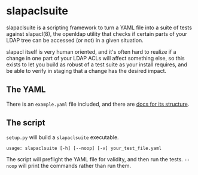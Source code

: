 # slapaclsuite
slapaclsuite is a scripting framework to turn a YAML file into a suite of tests against slapacl(8), the openldap utility that checks if certain parts of your LDAP tree can be accessed (or not) in a given situation.

slapacl itself is very human oriented, and it's often hard to realize if a change in one part of your LDAP ACLs will affect something else, so this exists to let you build as robust of a test suite as your install requires, and be able to verify in staging that a change has the desired impact.

## The YAML
There is an `example.yaml` file included, and there are [docs for its structure](example.yaml.md "example.yaml docs").

## The script
`setup.py` will build a `slapaclsuite` executable.

`usage: slapaclsuite [-h] [--noop] [-v] your_test_file.yaml`

The script will preflight the YAML file for validity, and then run the tests.  `--noop` will print the commands rather than run them.
